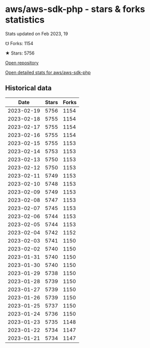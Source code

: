 # aws/aws-sdk-php - stars & forks statistics

Stats updated on Feb 2023, 19

☋ Forks: 1154

★ Stars: 5756

[Open repository](https://github.com/aws/aws-sdk-php)

[Open detailed stats for aws/aws-sdk-php](https://reviewgithub.com/rep/aws/aws-sdk-php)

## Historical data
| Date | Stars | Forks |
|------|-------|-------|
| 2023-02-19 | 5756 | 1154 | 
| 2023-02-18 | 5755 | 1154 | 
| 2023-02-17 | 5755 | 1154 | 
| 2023-02-16 | 5755 | 1154 | 
| 2023-02-15 | 5755 | 1153 | 
| 2023-02-14 | 5753 | 1153 | 
| 2023-02-13 | 5750 | 1153 | 
| 2023-02-12 | 5750 | 1153 | 
| 2023-02-11 | 5749 | 1153 | 
| 2023-02-10 | 5748 | 1153 | 
| 2023-02-09 | 5749 | 1153 | 
| 2023-02-08 | 5747 | 1153 | 
| 2023-02-07 | 5745 | 1153 | 
| 2023-02-06 | 5744 | 1153 | 
| 2023-02-05 | 5744 | 1153 | 
| 2023-02-04 | 5742 | 1152 | 
| 2023-02-03 | 5741 | 1150 | 
| 2023-02-02 | 5740 | 1150 | 
| 2023-01-31 | 5740 | 1150 | 
| 2023-01-30 | 5740 | 1150 | 
| 2023-01-29 | 5738 | 1150 | 
| 2023-01-28 | 5739 | 1150 | 
| 2023-01-27 | 5739 | 1150 | 
| 2023-01-26 | 5739 | 1150 | 
| 2023-01-25 | 5737 | 1150 | 
| 2023-01-24 | 5736 | 1150 | 
| 2023-01-23 | 5735 | 1148 | 
| 2023-01-22 | 5734 | 1147 | 
| 2023-01-21 | 5734 | 1147 | 

